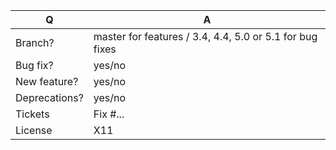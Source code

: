 | Q             | A
| ------------- | ---
| Branch?       | master for features / 3.4, 4.4, 5.0 or 5.1 for bug fixes <!-- see below -->
| Bug fix?      | yes/no
| New feature?  | yes/no <!-- please update src/**/CHANGELOG.md files -->
| Deprecations? | yes/no <!-- please update UPGRADE-*.md and src/**/CHANGELOG.md files -->
| Tickets       | Fix #... <!-- prefix each issue number with "Fix #", if any -->
| License       | X11

<!--
Replace this notice by a short README for your feature/bugfix. This will help people
understand your PR and can be used as a start for the documentation.

Always add tests and ensure they pass.
-->
